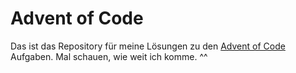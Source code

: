 # Advent of Code
Das ist das Repository für meine Lösungen zu den [Advent of Code](https://adventofcode.com) Aufgaben. Mal schauen, wie weit ich komme. ^^